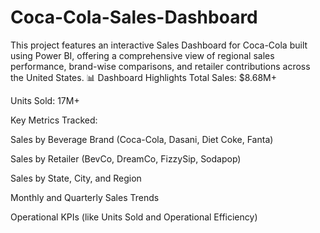 # Coca-Cola-Sales-Dashboard
This project features an interactive Sales Dashboard for Coca-Cola built using Power BI, offering a comprehensive view of regional sales performance, brand-wise comparisons, and retailer contributions across the United States.
📊 Dashboard Highlights
Total Sales: $8.68M+

Units Sold: 17M+

Key Metrics Tracked:

Sales by Beverage Brand (Coca-Cola, Dasani, Diet Coke, Fanta)

Sales by Retailer (BevCo, DreamCo, FizzySip, Sodapop)

Sales by State, City, and Region

Monthly and Quarterly Sales Trends

Operational KPIs (like Units Sold and Operational Efficiency)

